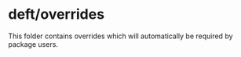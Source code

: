 # deft/overrides

This folder contains overrides which will automatically be required by package users.
